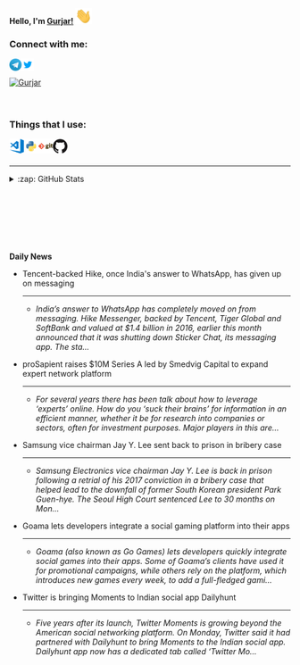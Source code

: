 #### Hello, I'm [Gurjar!](https://GurjarKing.github.io) <img src="https://raw.githubusercontent.com/ABSphreak/ABSphreak/master/gifs/Hi.gif" width="30px"></h2>


### Connect with me:

[<img align="left" alt="Gurjar | Telegram" width="22px" src="https://raw.githubusercontent.com/github/explore/80688e429a7d4ef2fca1e82350fe8e3517d3494d/topics/telegram/telegram.png" />][Telegram]
[<img align="left" alt="Gurjar | Twitter" width="22px" src="https://raw.githubusercontent.com/github/explore/80688e429a7d4ef2fca1e82350fe8e3517d3494d/topics/twitter/twitter.png" />][Twitter]
<br >
<br >
<a href="https://github.com/GurjarKing"><img src="https://komarev.com/ghpvc/?username=GurjarKing" alt="Gurjar" /></a> <br />
<br />
<br />
<!-- <br >

![](https://visitor-badge.glitch.me/badge?page_id=GurjarKing)

<br /> -->

### Things that I use:

[<img align="left" alt="Visual Studio Code" width="26px" src="https://raw.githubusercontent.com/github/explore/80688e429a7d4ef2fca1e82350fe8e3517d3494d/topics/visual-studio-code/visual-studio-code.png" />][VSCode]
[<img align="left" alt="Python" width="26px" src="https://raw.githubusercontent.com/github/explore/80688e429a7d4ef2fca1e82350fe8e3517d3494d/topics/python/python.png" />][Python]
[<img align="left" alt="Git" width="26px" src="https://raw.githubusercontent.com/github/explore/80688e429a7d4ef2fca1e82350fe8e3517d3494d/topics/git/git.png" />][Git]
[<img align="left" alt="GitHub" width="26px" src="https://raw.githubusercontent.com/github/explore/78df643247d429f6cc873026c0622819ad797942/topics/github/github.png" />][Github]

<br />
<br />

---
<details>
  <summary>:zap: GitHub Stats</summary>

<img align="left" alt="Gurjar's Github Stats" src="https://github-readme-stats.vercel.app/api?username=GurjarKing&show_icons=true&hide_border=true&count_private=true&include_all_commit=true&theme=algolia" />

</details>

<!-- ### 🔔 My latest tweet
<a href="https://twitter.com/Gurjar_King43" target="_blank">
	<img src="https://github.com/GurjarKing/GurjarKing/raw/master/tweet.png" width="70%" align="center" alt="Click to view on Twitter" title="My latest tweet, as an image"/>
</a> -->
<br>

<pre>

</pre>

<!-- **Quote of the hour:**

{qoth}

~ {qoth_author}
<pre>

</pre> -->
<br>
<pre>


</pre>
<strong>Daily News</strong>
  
  - Tencent-backed Hike, once India's answer to WhatsApp, has given up on messaging
     <hr/>
     
      - *India’s answer to WhatsApp has completely moved on from messaging. Hike Messenger, backed by Tencent, Tiger Global and SoftBank and valued at $1.4 billion in 2016, earlier this month announced that it was shutting down Sticker Chat, its messaging app. The sta…*
     
  - proSapient raises $10M Series A led by Smedvig Capital to expand expert network platform
      <hr/>
      
      - *For several years there has been talk about how to leverage ‘experts’ online. How do you ‘suck their brains’ for information in an efficient manner, whether it be for research into companies or sectors, often for investment purposes. Major players in this are…*
      
  - Samsung vice chairman Jay Y. Lee sent back to prison in bribery case
      <hr/>
      
      - *Samsung Electronics vice chairman Jay Y. Lee is back in prison following a retrial of his 2017 conviction in a bribery case that helped lead to the downfall of former South Korean president Park Guen-hye. The Seoul High Court sentenced Lee to 30 months on Mon…*
      
  - Goama lets developers integrate a social gaming platform into their apps
      <hr/>
      
      - *Goama (also known as Go Games) lets developers quickly integrate social games into their apps. Some of Goama’s clients have used it for promotional campaigns, while others rely on the platform, which introduces new games every week, to add a full-fledged gami…*
       
  - Twitter is bringing Moments to Indian social app Dailyhunt
      <hr/>
       
       - *Five years after its launch, Twitter Moments is growing beyond the American social networking platform. On Monday, Twitter said it had partnered with Dailyhunt to bring Moments to the Indian social app. Dailyhunt app now has a dedicated tab called ‘Twitter Mo…*
      

<br />

[VSCode]: https://code.visualstudio.com/
[Python]: https://www.python.org/
[Git]: https://git-scm.com/
[Github]: https://github.com/
[Telegram]: https://t.me/Gurjar_King/
[Twitter]: https://twitter.com/Gurjar_King43/
